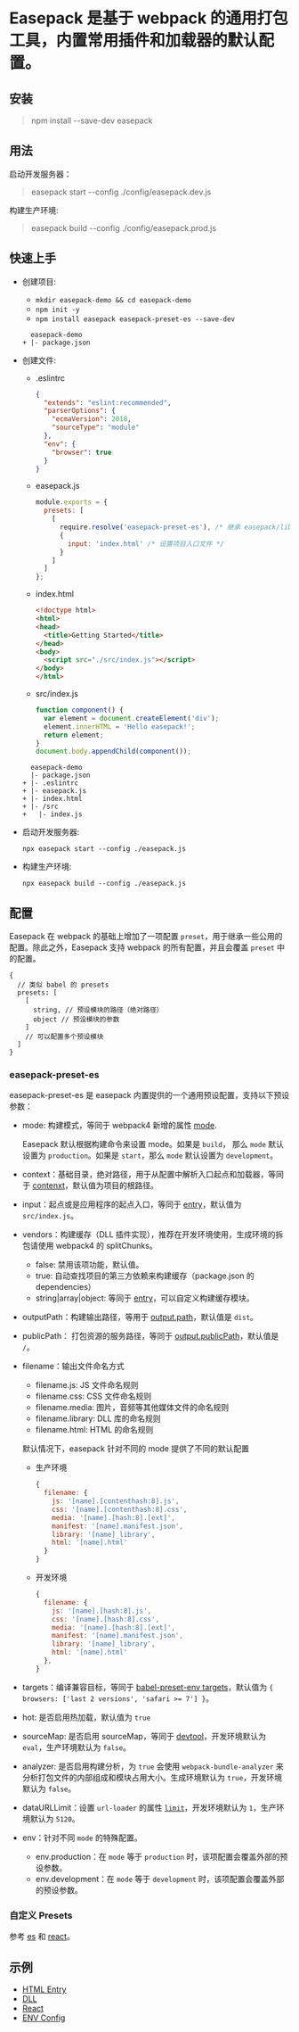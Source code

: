 Easepack 是基于 webpack 的通用打包工具，内置常用插件和加载器的默认配置。
========

## 安装

> npm install --save-dev easepack

## 用法

启动开发服务器：

> easepack start --config ./config/easepack.dev.js

构建生产环境:

> easepack build --config ./config/easepack.prod.js

## 快速上手

- 创建项目:

    - `mkdir easepack-demo && cd easepack-demo`
    - `npm init -y`
    - `npm install easepack easepack-preset-es --save-dev`

    ```
      easepack-demo
    + |- package.json
    ```

- 创建文件:

    - .eslintrc

        ```json
        {
          "extends": "eslint:recommended",
          "parserOptions": {
            "ecmaVersion": 2018,
            "sourceType": "module"
          },
          "env": {
            "browser": true
          }
        }
        ```

    - easepack.js

        ```javascript
        module.exports = {
          presets: [
            [
              require.resolve('easepack-preset-es'), /* 继承 easepack/lib/config/es 的配置 */
              {
                input: 'index.html' /* 设置项目入口文件 */
              }
            ]
          ]
        };
        ```

    - index.html

        ```html
        <!doctype html>
        <html>
        <head>
          <title>Getting Started</title>
        </head>
        <body>
          <script src="./src/index.js"></script>
        </body>
        </html>
        ```

    - src/index.js

        ```javascript
        function component() {
          var element = document.createElement('div');
          element.innerHTML = 'Hello easepack!';
          return element;
        }
        document.body.appendChild(component());
        ```

    ```
      easepack-demo
      |- package.json
    + |- .eslintrc
    + |- easepack.js
    + |- index.html
    + |- /src
    +   |- index.js
    ```

- 启动开发服务器:

    `npx easepack start --config ./easepack.js`

- 构建生产环境:

    `npx easepack build --config ./easepack.js`

## 配置

Easepack 在 webpack 的基础上增加了一项配置 `preset`，用于继承一些公用的配置。除此之外，Easepack 支持 webpack 的所有配置，并且会覆盖 `preset` 中的配置。
```
{
  // 类似 babel 的 presets
  presets: [
    [
      string, // 预设模块的路径（绝对路径）
      object // 预设模块的参数
    ]
    // 可以配置多个预设模块
  ]
}
```

### easepack-preset-es

easepack-preset-es 是 easepack 内置提供的一个通用预设配置，支持以下预设参数：

- mode: 构建模式，等同于 webpack4 新增的属性 [mode](https://webpack.js.org/concepts/mode).

    Easepack 默认根据构建命令来设置 mode。如果是 `build`， 那么 `mode` 默认设置为 `production`。如果是 `start`，那么 `mode` 默认设置为 `development`。

- context：基础目录，绝对路径，用于从配置中解析入口起点和加载器，等同于 [contenxt](https://webpack.js.org/configuration/entry-context/#context)，默认值为项目的根路径。
- input：起点或是应用程序的起点入口，等同于 [entry](https://webpack.js.org/configuration/entry-context/#entry)，默认值为 `src/index.js`。
- vendors：构建缓存（DLL 插件实现），推荐在开发环境使用，生成环境的拆包请使用 webpack4 的 splitChunks。

    - false: 禁用该项功能，默认值。
    - true: 自动查找项目的第三方依赖来构建缓存（package.json 的 dependencies）
    - string|array|object: 等同于 [entry](https://webpack.js.org/configuration/entry-context/#entry)，可以自定义构建缓存模块。

- outputPath：构建输出路径，等用于 [output.path](https://webpack.js.org/configuration/output/#output-path)，默认值是 `dist`。
- publicPath： 打包资源的服务路径，等同于 [output.publicPath](https://webpack.js.org/configuration/output/#output-publicpath)，默认值是 `/`。
- filename：输出文件命名方式

    - filename.js: JS 文件命名规则
    - filename.css: CSS 文件命名规则
    - filename.media: 图片，音频等其他媒体文件的命名规则
    - filename.library: DLL 库的命名规则
    - filename.html: HTML 的命名规则

    默认情况下，easepack 针对不同的 mode 提供了不同的默认配置

    - 生产环境

        ```javascript
        {
          filename: {
            js: '[name].[contenthash:8].js',
            css: '[name].[contenthash:8].css',
            media: '[name].[hash:8].[ext]',
            manifest: '[name].manifest.json',
            library: '[name]_library',
            html: '[name].html'
          }
        }
        ```

    - 开发环境

        ```javascript
        {
          filename: {
            js: '[name].[hash:8].js',
            css: '[name].[hash:8].css',
            media: '[name].[hash:8].[ext]',
            manifest: '[name].manifest.json',
            library: '[name]_library',
            html: '[name].html'
          },
        }
        ```

- targets：编译兼容目标，等同于 [babel-preset-env targets](https://babeljs.io/docs/plugins/preset-env/)，默认值为 `{ browsers: ['last 2 versions', 'safari >= 7'] }`。
- hot: 是否启用热加载，默认值为 `true`
- sourceMap: 是否启用 sourceMap，等同于 [devtool](https://webpack.js.org/configuration/devtool/)，开发环境默认为 `eval`，生产环境默认为 `false`。
- analyzer: 是否启用构建分析，为 `true` 会使用 `webpack-bundle-analyzer` 来分析打包文件的内部组成和模块占用大小。生成环境默认为 `true`，开发环境默认为 `false`。
- dataURLLimit：设置 `url-loader` 的属性 [`limit`](https://github.com/webpack-contrib/url-loader#limit)，开发环境默认为 `1`，生产环境默认为 `5120`。
- env：针对不同 `mode` 的特殊配置。

    - env.production：在 `mode` 等于 `production` 时，该项配置会覆盖外部的预设参数。
    - env.development：在 `mode` 等于 `development` 时，该项配置会覆盖外部的预设参数。

### 自定义 Presets

参考 [es](./src/config/es.js) 和 [react](./src/config/react.js)。

## 示例

- [HTML Entry](./examples/entry)
- [DLL](./examples/vendors)
- [React](./examples/react)
- [ENV Config](./examples/env)
